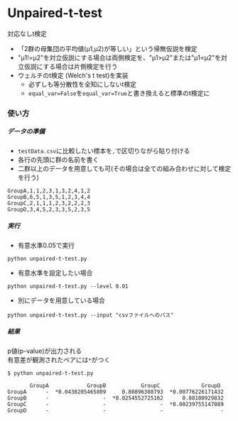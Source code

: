 # Unpaired-t-test
対応なしt検定
- 「2群の母集団の平均値(μ1,μ2)が等しい」という帰無仮説を検定
- "μ1!=μ2"を対立仮説にする場合は両側検定を、"μ1>μ2"または"μ1<μ2"を対立仮説にする場合は片側検定を行う
- ウェルチのt検定 (Welch's t test)を実装
  - 必ずしも等分散性を全知にしないt検定
  - `equal_var=False`を`equal_var=True`と書き換えると標準のt検定に


### 使い方
##### データの準備
- `testData.csv`に比較したい標本を`,`で区切りながら貼り付ける  
- 各行の先頭に群の名前を書く
- 二群以上のデータを用意しても可(その場合は全ての組み合わせに対して検定を行う)
```
GroupA,1,1,2,3,1,3,2,4,1,2
GroupB,6,5,1,3,5,1,2,3,4,4
GroupC,2,1,1,1,2,3,2,2,2,3
GroupD,3,4,5,2,3,3,5,2,3,5
```

##### 実行
- 有意水準0.05で実行
```
python unpaired-t-test.py
```
- 有意水準を設定したい場合
```
python unpaired-t-test.py --level 0.01
```

- 別にデータを用意している場合
```
python unpaired-t-test.py --input "csvファイルへのパス"
```

##### 結果
p値(p-value)が出力される  
有意差が観測されたペアには`*`がつく
```
$ python unpaired-t-test.py

       GroupA            GroupB           GroupC             GroupD
GroupA      -  *0.0438205465809     0.80896388793  *0.00776226171432
GroupB      -                 -  *0.0254552725162      0.88100929832
GroupC      -                 -                 -  *0.00239755147089
GroupD      -                 -                 -                  -
```
